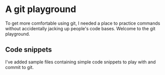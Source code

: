 # A git playground
To get more comfortable using git, I needed a place to practice commands without accidentally jacking up people's code bases.  Welcome to the git playground.

## Code snippets
I've added sample files containing simple code snippets to play with and commit to git.
